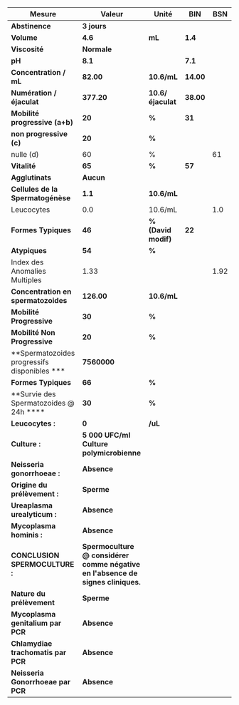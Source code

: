 |                   Mesure                   |                                     Valeur                                    |       Unité       |   BIN   | BSN|
|--------------------------------------------|-------------------------------------------------------------------------------|-------------------|---------|----|
|               **Abstinence**               |                                  **3 jours**                                  |                   |         |    |
|                 **Volume**                 |                                    **4.6**                                    |       **mL**      | **1.4** |    |
|                **Viscosité**               |                                  **Normale**                                  |                   |         |    |
|                   **pH**                   |                                    **8.1**                                    |                   | **7.1** |    |
|           **Concentration / mL**           |                                   **82.00**                                   |    **10.6/mL**    |**14.00**|    |
|          **Numération / éjaculat**         |                                   **377.20**                                  | **10.6/éjaculat** |**38.00**|    |
|       **Mobilité progressive (a+b)**       |                                     **20**                                    |       **%**       |  **31** |    |
|           **non progressive (c)**          |                                     **20**                                    |       **%**       |         |    |
|                  nulle (d)                 |                                       60                                      |         %         |         | 61 |
|                **Vitalité**                |                                     **65**                                    |       **%**       |  **57** |    |
|               **Agglutinats**              |                                   **Aucun**                                   |                   |         |    |
|      **Cellules de la Spermatogénèse**     |                                    **1.1**                                    |    **10.6/mL**    |         |    |
|                 Leucocytes                 |                                      0.0                                      |      10.6/mL      |         | 1.0|
|             **Formes Typiques**            |                                     **46**                                    |**% (David modif)**|  **22** |    |
|                **Atypiques**               |                                     **54**                                    |       **%**       |         |    |
|        Index des Anomalies Multiples       |                                      1.33                                     |                   |         |1.92|
|     **Concentration en spermatozoides**    |                                   **126.00**                                  |    **10.6/mL**    |         |    |
|          **Mobilité Progressive**          |                                     **30**                                    |       **%**       |         |    |
|        **Mobilité Non Progressive**        |                                     **20**                                    |       **%**       |         |    |
|**Spermatozoides progressifs disponibles ***|                                  **7560000**                                  |                   |         |    |
|             **Formes Typiques**            |                                     **66**                                    |       **%**       |         |    |
|   **Survie des Spermatozoides @ 24h ****   |                                     **30**                                    |       **%**       |         |    |
|              **Leucocytes :**              |                                     **0**                                     |      **/uL**      |         |    |
|                **Culture :**               |                    **5 000 UFC/ml Culture polymicrobienne**                   |                   |         |    |
|         **Neisseria gonorrhoeae :**        |                                  **Absence**                                  |                   |         |    |
|        **Origine du prélèvement :**        |                                   **Sperme**                                  |                   |         |    |
|        **Ureaplasma urealyticum :**        |                                  **Absence**                                  |                   |         |    |
|          **Mycoplasma hominis :**          |                                  **Absence**                                  |                   |         |    |
|       **CONCLUSION SPERMOCULTURE :**       |**Spermoculture @ considérer comme négative en l'absence de signes cliniques.**|                   |         |    |
|          **Nature du prélèvement**         |                                   **Sperme**                                  |                   |         |    |
|      **Mycoplasma genitalium par PCR**     |                                  **Absence**                                  |                   |         |    |
|     **Chlamydiae trachomatis par PCR**     |                                  **Absence**                                  |                   |         |    |
|      **Neisseria Gonorrhoeae par PCR**     |                                  **Absence**                                  |                   |         |    |